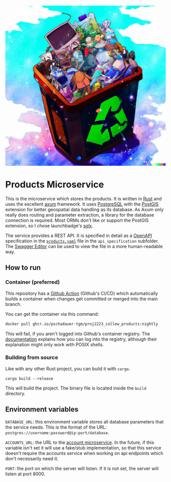 ![](assets/SchrottPot.jpeg)

# Products Microservice

This is the microservice which stores the products. It is written in [Rust](https://www.rust-lang.org/) and uses the excellent [axum](https://github.com/tokio-rs/axum) framework. It uses [PostgreSQL](https://www.postgresql.org) with the [PostGIS](https://postgis.net/) extension for better geospatial data handling as its database. As Axum only really does routing and parameter extraction, a library for the database connection is required. Most ORMs don't like or support the PostGIS extension, so I chose launchbadge's [sqlx](https://github.com/launchbadge/sqlx).

The service provides a REST API. It is specified in detail as a [OpenAPI](https://www.openapis.org/) specification in the [`products.yaml`](../api_specification/products.yaml) file in the `api_specification` subfolder. The [Swagger Editor](https://editor.swagger.io/) can be used to view the file in a more human-readable way.

## How to run

### Container (preferred)

This repository has a [Github Action](../.github/workflows/cd-products.yml) (Github's CI/CD) which automatically builds a container when changes get committed or merged into the main branch.

You can get the container via this command:

```bash
docker pull ghcr.io/pschadauer-tgm/proj2223_collew_products:nightly
```

This will fail, if you aren't logged into Github's container registry. The [documentation](https://docs.github.com/en/packages/working-with-a-github-packages-registry/working-with-the-container-registry) explains how you can log into the registry, although their explanation might only work with POSIX shells. 

### Building from source

Like with any other Rust project, you can build it with `cargo`.

```
cargo build --release
```

This will build the project. The binary file is located inside the `build` directory.

## Environment variables

`DATABASE_URL`: this environment variable stores all database parameters that the service needs. This is the format of the URL: `postgres://username:password@ip:port/database`.

`ACCOUNTS_URL`: the URL to the [account microservice](../account). In the future, if this variable isn't set it will use a fake/stub implementation, so that this service doesn't require the accounts service when working on api endpoints which don't necessarily need it.

`PORT`: the port on which the server will listen. If it is not set, the server will listen at port 8000.
